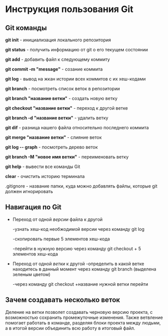 # Инструкция пользования Git

## Git команды

**git init** - инициализация локального репозитория

**git status** - получить информацию от git о его текущем состоянии

**git add** - добавить файл к следующему коммиту

**git commit -m "message"** - созание коммита

**git log** - вывод на жкан истории всех коммитов с их хеш-кодами

**git branch** - посмотреть список веток в репозитории

**git branch "название ветки"** - создать новую ветку

**git checkout "название ветки"** - переход к другой ветке

**git branch -d "название ветки"** - удалить ветку

**git dif** - разница нашего файла относительно последнего коммита

**git merge "название ветки"** - слияние веток

**git log -- graph** - посмотреть дерево веток 

**git branch -M "новое имя ветки"** - переименовать ветку

**git help** - вывести все команды Git

**clear** - очистить историю терминала

.gitignore - название папки, куда можно добавлять файлы, которые git должен игнорировать

## Навигация по Git

* Переход от одной _версии_ файла к другой
    
    -узнать хеш-код необжодимой версии через команду git log

    -скопировать первые 5 элементов хеш-кода
    
    -перейти в нужную версию через команду git checkout + 5 элементов хеш-кода

* Переход от одной _ветки_ к другой
    -определить в какой ветке находитесь в данный момент через команду git branch (выделена зеленым цветом)

    -через команду git checkout +название нужной ветки перейти

## Зачем создавать несколько веток

Деление на ветки позволет создавать черновую версию проекта, с возможностью сохранить промежуточные изменения. Также ветвление помогает работать в команде, разделяя блоки проекта между людьми, а в итогой версии объединить всю работу в итоговый файл.


